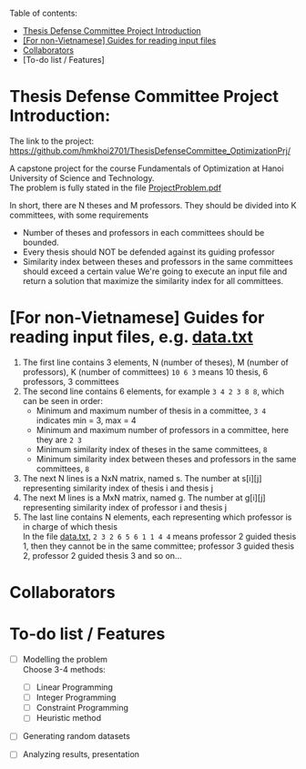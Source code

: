 Table of contents:
- [Thesis Defense Committee Project Introduction](https://github.com/hmkhoi2701/ThesisDefenseCommittee_OptimizationPrj#thesis-defense-committee-project-introduction)
- [[For non-Vietnamese] Guides for reading input files](https://github.com/hmkhoi2701/ThesisDefenseCommittee_OptimizationPrj#for-non-vietnamese-guides-for-reading-input-files-eg-datatxt)
- [Collaborators](https://github.com/hmkhoi2701/ThesisDefenseCommittee_OptimizationPrj#collaborators)
- [To-do list / Features]


# Thesis Defense Committee Project Introduction:
The link to the project: https://github.com/hmkhoi2701/ThesisDefenseCommittee_OptimizationPrj/

A capstone project for the course Fundamentals of Optimization at Hanoi University of Science and Technology.  
The problem is fully stated in the file [ProjectProblem.pdf](https://github.com/hmkhoi2701/ThesisDefenseCommittee_OptimizationPrj/blob/main/ProjectProblem.pdf)

In short, there are N theses and M professors. They should be divided into K committees, with some requirements
   - Number of theses and professors in each committees should be bounded.
   - Every thesis should NOT be defended against its guiding professor
   - Similarity index between theses and professors in the same committees should exceed a certain value
We're going to execute an input file and return a solution that maximize the similarity index for all committees.

# [For non-Vietnamese] Guides for reading input files, e.g. [data.txt](https://github.com/hmkhoi2701/ThesisDefenseCommittee_OptimizationPrj/blob/main/data.txt)
1. The first line contains 3 elements, N (number of theses), M (number of professors), K (number of committees)
`10 6 3` means 10 thesis, 6 professors, 3 committees
2. The second line contains 6 elements, for example `3 4 2 3 8 8`, which can be seen in order:
    - Minimum and maximum number of thesis in a committee, `3 4` indicates min = 3, max = 4
    - Minimum and maximum number of professors in a committee, here they are `2 3`
    - Minimum similarity index of theses in the same committees, `8`
    - Minimum similarity index between theses and professors in the same committees, `8`
3. The next N lines is a NxN matrix, named s. The number at s[i][j] representing similarity index of thesis i and thesis j
4. The next M lines is a MxN matrix, named g. The number at g[i][j] representing similarity index of professor i and thesis j
5. The last line contains N elements, each representing which professor is in charge of which thesis  
In the file [data.txt](https://github.com/hmkhoi2701/ThesisDefenseCommittee_OptimizationPrj/blob/main/data.txt), `2 3 2 6 5 6 1 1 4 4` means professor 2 guided thesis 1, then they cannot be in the same committee; professor 3 guided thesis 2, professor 2 guided thesis 3 and so on... 

# Collaborators

# To-do list / Features
- [ ] Modelling the problem  
Choose 3-4 methods:
  - [ ] Linear Programming
  - [ ] Integer Programming
  - [ ] Constraint Programming
  - [ ] Heuristic method
- [ ] Generating random datasets
- [ ] Analyzing results, presentation

